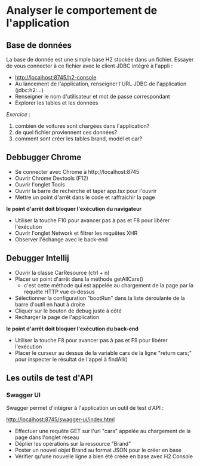# Analyser le comportement de l'application
## Base de données
La base de donnée est une simple base H2 stockée dans un fichier.
Essayer de vous connecter à ce fichier avec le client JDBC intégré à l'appli : 
- [http://localhost:8745/h2-console](http://localhost:8745/h2-console)
- Au lancement de l'application, renseigner l'URL JDBC de l'application (jdbc:h2:...)
- Renseigner le nom d'utilisateur et mot de passe correspondant
- Explorer les tables et les données

_Exercice_ : 
1. combien de voitures sont chargées dans l'application?
2. de quel fichier proviennent ces données?
3. comment sont créer les tables brand, model et car?
 

## Debbugger Chrome
- Se connecter avec Chrome à http://localhost:8745
- Ouvrir Chrome Devtools (F12)
- Ouvrir l'onglet Tools
- Ouvrir la barre de recherche et taper app.tsx pour l'ouvrir
- Mettre un point d'arrêt dans le code et raffraichir la page

**le point d'arrêt doit bloquer l'exécution du navigateur**
- Utiliser la touche F10 pour avancer pas à pas et F8 pour libérer l'exécution
- Ouvrir l'onglet Network et filtrer les requêtes XHR
- Observer l'échange avec le back-end

## Debugger Intellij
- Ouvrir la classe CarResource (ctrl + n)
- Placer un point d'arrêt dans la méthode getAllCars()
  - c'est cette méthode qui est appelée au chargement de la page par la requête HTTP vue ci-dessus
- Sélectionner la configuration "bootRun" dans la liste déroulante de la barre d'outil en haut à droite
- Cliquer sur le bouton de debug juste à côté
- Recharger la page de l'application

**le point d'arrêt doit bloquer l'exécution du back-end**
- Utiliser la touche F8 pour avancer pas à pas et F9 pour libérer l'exécution
- Placer le curseur au dessus de la variable cars de la ligne "return cars;" pour inspecter le résultat de l'appel à findAll()

## Les outils de test d'API
### Swagger UI
Swagger permet d'intégrer à l'application un outil de test d'API :

[http://localhost:8745/swagger-ui/index.html](http://localhost:8745/swagger-ui/index.html)

- Effectuer une requête GET sur l'url "cars" appelée au chargement de la page dans l'onglet réseau
- Déplier les opérations sur la ressource "Brand"
- Poster un nouvel objet Brand au format JSON pour le créer en base
- Vérifier qu'une nouvelle ligne a bien été créée en base avec H2 Console
